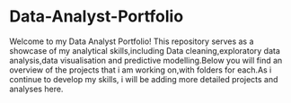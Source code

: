 # Data-Analyst-Portfolio
Welcome to my Data Analyst Portfolio!
This repository serves as a showcase of my analytical skills,including Data cleaning,exploratory data analysis,data visualisation and predictive modelling.Below you will find an overview of the projects that i am working on,with folders for each.As i continue to develop my skills, i will be adding more detailed projects and analyses here.



